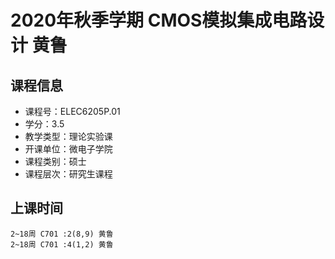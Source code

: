 # 2020年秋季学期 CMOS模拟集成电路设计 黄鲁






## 课程信息

- 课程号：ELEC6205P.01
- 学分：3.5
- 教学类型：理论实验课
- 开课单位：微电子学院
- 课程类别：硕士
- 课程层次：研究生课程

## 上课时间

```
2~18周 C701 :2(8,9) 黄鲁
2~18周 C701 :4(1,2) 黄鲁
```

